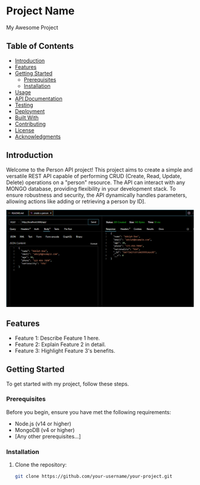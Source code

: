 # Project Name

My Awesome Project

## Table of Contents

- [Introduction](#introduction)
- [Features](#features)
- [Getting Started](#getting-started)
  - [Prerequisites](#prerequisites)
  - [Installation](#installation)
- [Usage](#usage)
- [API Documentation](#api-documentation)
- [Testing](#testing)
- [Deployment](#deployment)
- [Built With](#built-with)
- [Contributing](#contributing)
- [License](#license)
- [Acknowledgments](#acknowledgments)

## Introduction

Welcome to the Person API project! This project aims to create a simple and versatile REST API capable of performing CRUD (Create, Read, Update, Delete) operations on a "person" resource. The API can interact with any MONGO database, providing flexibility in your development stack. To ensure robustness and security, the API dynamically handles parameters, allowing actions like adding or retrieving a person by ID].

![Project Screenshot](/screenshots/screenshot.png)

## Features

- Feature 1: Describe Feature 1 here.
- Feature 2: Explain Feature 2 in detail.
- Feature 3: Highlight Feature 3's benefits.

## Getting Started

To get started with my project, follow these steps.

### Prerequisites

Before you begin, ensure you have met the following requirements:

- Node.js (v14 or higher)
- MongoDB (v4 or higher)
- [Any other prerequisites...]

### Installation

1. Clone the repository:

   ```bash
   git clone https://github.com/your-username/your-project.git
